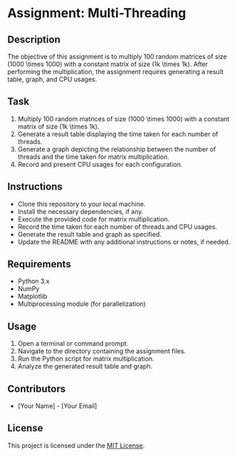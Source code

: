 # Assignment: Multi-Threading

## Description
The objective of this assignment is to multiply 100 random matrices of size \(1000 \times 1000\) with a constant matrix of size \(1k \times 1k\). After performing the multiplication, the assignment requires generating a result table, graph, and CPU usages.

## Task
1. Multiply 100 random matrices of size \(1000 \times 1000\) with a constant matrix of size \(1k \times 1k\).
2. Generate a result table displaying the time taken for each number of threads.
3. Generate a graph depicting the relationship between the number of threads and the time taken for matrix multiplication.
4. Record and present CPU usages for each configuration.

## Instructions
- Clone this repository to your local machine.
- Install the necessary dependencies, if any.
- Execute the provided code for matrix multiplication.
- Record the time taken for each number of threads and CPU usages.
- Generate the result table and graph as specified.
- Update the README with any additional instructions or notes, if needed.

## Requirements
- Python 3.x
- NumPy
- Matplotlib
- Multiprocessing module (for parallelization)

## Usage
1. Open a terminal or command prompt.
2. Navigate to the directory containing the assignment files.
3. Run the Python script for matrix multiplication.
4. Analyze the generated result table and graph.

## Contributors
- [Your Name] - [Your Email]

## License
This project is licensed under the [MIT License](LICENSE).
